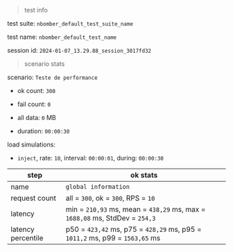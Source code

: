 > test info

test suite: `nbomber_default_test_suite_name`

test name: `nbomber_default_test_name`

session id: `2024-01-07_13.29.88_session_3017fd32`

> scenario stats

scenario: `Teste de performance`

  - ok count: `300`

  - fail count: `0`

  - all data: `0` MB

  - duration: `00:00:30`

load simulations:

  - `inject`, rate: `10`, interval: `00:00:01`, during: `00:00:30`

|step|ok stats|
|---|---|
|name|`global information`|
|request count|all = `300`, ok = `300`, RPS = `10`|
|latency|min = `210,93` ms, mean = `438,29` ms, max = `1688,08` ms, StdDev = `254,3`|
|latency percentile|p50 = `423,42` ms, p75 = `428,29` ms, p95 = `1011,2` ms, p99 = `1563,65` ms|




